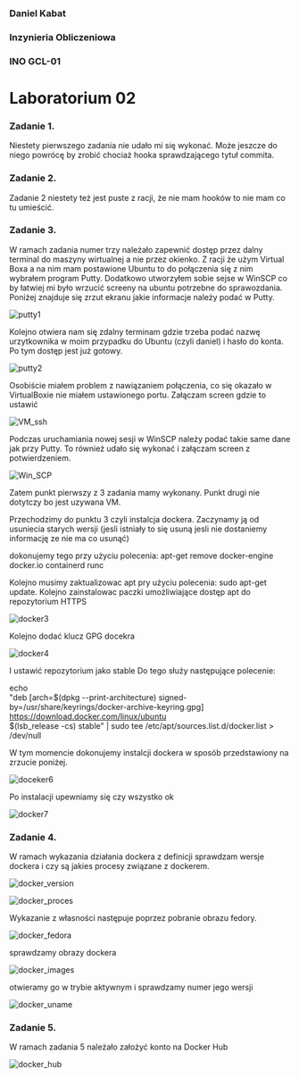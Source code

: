 ### Daniel Kabat
### Inzynieria Obliczeniowa
### INO GCL-01

# Laboratorium 02

### Zadanie 1.
Niestety pierwszego zadania nie udało mi się wykonać. Może jeszcze do niego powrócę by zrobić chociaż hooka sprawdzającego tytuł commita.

### Zadanie 2.
Zadanie 2 niestety też jest puste z racji, że nie mam hooków to nie mam co tu umieścić.

### Zadanie 3.

W ramach zadania numer trzy należało zapewnić dostęp przez dalny terminal do maszyny wirtualnej a nie przez okienko. Z racji że użym Virtual Boxa a na nim mam postawione Ubuntu to do połączenia się z nim wybrałem program Putty. Dodatkowo utworzyłem sobie sejse w WinSCP co by łatwiej mi było wrzucić screeny na ubuntu potrzebne do sprawozdania. Poniżej znajduje się zrzut ekranu jakie informacje należy podać w Putty.

![putty1](https://github.com/InzynieriaOprogramowaniaAGH/MDO2022_S/blob/DK290596/INO/GCL01/DK290596/LAB_02/putty1.PNG)

Kolejno otwiera nam się zdalny terminam gdzie trzeba podać nazwę urzytkownika w moim przypadku do Ubuntu (czyli daniel) i hasło do konta. Po tym dostęp jest już gotowy.

![putty2](https://github.com/InzynieriaOprogramowaniaAGH/MDO2022_S/blob/DK290596/INO/GCL01/DK290596/LAB_02/putty2.PNG)

Osobiście miałem problem z nawiązaniem połączenia, co się okazało w VirtualBoxie nie miałem ustawionego portu. Załączam screen gdzie to ustawić

![VM_ssh](https://github.com/InzynieriaOprogramowaniaAGH/MDO2022_S/blob/DK290596/INO/GCL01/DK290596/LAB_02/vw_ssh.PNG)

Podczas uruchamiania nowej sesji w WinSCP należy podać takie same dane jak przy Putty. To również udało się wykonać i załączam screen z potwierdzeniem.

![Win_SCP](https://github.com/InzynieriaOprogramowaniaAGH/MDO2022_S/blob/DK290596/INO/GCL01/DK290596/LAB_02/win_scp.PNG)

Zatem punkt pierwszy z 3 zadania mamy wykonany. Punkt drugi nie dotytczy bo jest uzywana VM.

Przechodzimy do punktu 3 czyli instalcja dockera.
Zaczynamy ją od usuniecia starych wersji (jesli istniały to się usuną jesli nie dostaniemy informację ze nie ma co usunąć)

dokonujemy tego przy użyciu polecenia: apt-get remove docker-engine docker.io containerd runc

Kolejno musimy zaktualizowac apt pry użyciu polecenia: sudo apt-get update. Kolejno zainstalowac paczki umożliwiające dostęp apt do repozytorium HTTPS

![docker3](https://github.com/InzynieriaOprogramowaniaAGH/MDO2022_S/blob/DK290596/INO/GCL01/DK290596/LAB_02/docker3.PNG)

Kolejno dodać klucz GPG docekra

![docker4](https://github.com/InzynieriaOprogramowaniaAGH/MDO2022_S/blob/DK290596/INO/GCL01/DK290596/LAB_02/docker4.PNG)

I ustawić repozytorium jako stable
Do tego służy następujące polecenie:

echo \
  "deb [arch=$(dpkg --print-architecture) signed-by=/usr/share/keyrings/docker-archive-keyring.gpg] https://download.docker.com/linux/ubuntu \
  $(lsb_release -cs) stable" | sudo tee /etc/apt/sources.list.d/docker.list > /dev/null
  

W tym momencie dokonujemy instalcji dockera w sposób przedstawiony na zrzucie poniżej.

![doceker6](https://github.com/InzynieriaOprogramowaniaAGH/MDO2022_S/blob/DK290596/INO/GCL01/DK290596/LAB_02/docker6.PNG)

Po instalacji upewniamy się czy wszystko ok 

![docker7](https://github.com/InzynieriaOprogramowaniaAGH/MDO2022_S/blob/DK290596/INO/GCL01/DK290596/LAB_02/docker7.PNG)

### Zadanie 4.

W ramach wykazania działania dockera z definicji sprawdzam wersje dockera i czy są jakies procesy związane z dockerem.

![docker_version](https://github.com/InzynieriaOprogramowaniaAGH/MDO2022_S/blob/DK290596/INO/GCL01/DK290596/LAB_02/docker_version.PNG)

![docker_proces](https://github.com/InzynieriaOprogramowaniaAGH/MDO2022_S/blob/DK290596/INO/GCL01/DK290596/LAB_02/docker_proces.PNG)

Wykazanie z własności następuje poprzez pobranie obrazu fedory.

![docker_fedora](https://github.com/InzynieriaOprogramowaniaAGH/MDO2022_S/blob/DK290596/INO/GCL01/DK290596/LAB_02/docker_fedora.PNG)

sprawdzamy obrazy dockera

![docker_images](https://github.com/InzynieriaOprogramowaniaAGH/MDO2022_S/blob/DK290596/INO/GCL01/DK290596/LAB_02/docker_iamges.PNG)

otwieramy go w trybie aktywnym i sprawdzamy numer jego wersji

![docker_uname](https://github.com/InzynieriaOprogramowaniaAGH/MDO2022_S/blob/DK290596/INO/GCL01/DK290596/LAB_02/docker_uname.PNG)

### Zadanie 5.

W ramach zadania 5 należało założyć konto na Docker Hub

![docker_hub](https://github.com/InzynieriaOprogramowaniaAGH/MDO2022_S/blob/DK290596/INO/GCL01/DK290596/LAB_02/profile_docker_hub.PNG)


